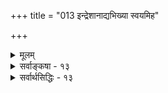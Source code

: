 +++
title = "013 इन्द्रेशानाद्यभिख्या स्वयमिह"

+++
<details><summary>मूलम्</summary>

इन्द्रेशानाद्यभिख्या स्वयमिह महदाद्युक्तिभिर्वा विशिष्टा तत्तत्पारम्यमानं न भवति बलवद्धर्भिमानोपरोधात् ।  
नो चेत्स्यान्नैक ईशो न भवति यदि वा कश्चिदन्योन्यबाधाल्लोकेऽप्यन्वर्थभावं न हि दधति महावृक्षमुख्यास्समाख्याः ॥ १३ ॥
</details>

<details><summary>सर्वाङ्कषा - १३</summary>

ननु ईश्वरपरमेश्वरादिशब्दाः पार्वतीपतावेव प्रसिद्धाः । ' इदि परमैश्वर्ये' इति धातोर्निष्पन्नाः इन्द्रमहेन्द्रादिशब्दा अपि त्रिलोकाधिपतावेव प्रसिद्धाः । एवं सति विष्णुरेव सर्वेश्वर इति कथमुच्यत इत्यत्राहइन्द्रेशानादीति । **इन्द्रेशानाद्यभिख्या** = इन्द्रः, ईशानः; आदिपदेन ईश्वरादिशब्दा ग्राह्याः, **एवमाद्यभिख्या** = संज्ञा स्वयम्, महदाद्युक्तिभिर्वा विशिष्टा, 'स्वयम्' इति निर्विशेषणका केवला इन्द्रसंज्ञा, महदादिभिः **विशिष्टा** = महेशः, महेश्वरः, महेन्द्रः इत्यादिमहच्छब्दविशिष्टाः । आदिपदेन 'परम' शब्दो ग्राह्यः परमेश्वरशब्दस्य दर्शनात् । एतादृशः शब्दः, **बलवद्धर्मिमानोपरोधात्** = **बलवता** = प्रबलेन **धर्मिग्राहकमानेन** = धर्मिग्राहकप्रमाणेन सह **उपरोधात्** =विरोधात् तत्तत्पारम्यमानं न भवति तत्तद्देवतायाः पारम्ये, पारम्यस्य वा, प्रमाणं न भवति । इन्द्रशब्दो हि 'इदि परमैश्वर्ये' इति धातोर्निष्पन्नः स्वयमेव परमेश्वरपर्यायः; धातोरेव तावदर्थत्वात् । महच्छब्दविशेषितस्तु सुतरां परमेश्वरवाचकः । अथापि परमेश्वरशब्दो यथा रुद्रे प्रयुज्यते, न तथा इन्द्रमहेन्द्रशब्दौ । एवमेव ईश्वरमहेश्वरपरमेश्वरादिशब्दाः रुद्रे प्रयोगमात्रात् तन्मात्रवाचका इत्यप्ययुक्तम् । अर्थपूर्तिदृष्ट्या तु ते सर्वे शब्दाः परमात्मभूतविष्णोरेव वाचकाः । अत एव विष्णुसहस्रनामसु महादेवमहेन्द्रादिशब्दाः पठ्यन्ते । अतश्च निरुपाधिका एते शब्दा विष्णुवाचकाः, अन्यत्र तु सोपाधिका एव । एवमनङ्गीकारे धर्मिग्राहकप्रमाणविरोधो दुर्वारः । धर्मिण इन्द्रादेः सद्भावबोधकानि प्रमाणानि तं परिमितैश्वर्यमेव वदन्ति, विष्णुं त्वनन्तेश्वर्यम् । अतस्तेन विरोधस्स्यात् । एवमैककण्ठ्यानङ्गीकारफलं विवृणोति – नो चेदित्यादिना । नो **चेत्** = एवमनङ्गीकारे ईशः एकः न स्यात्, यदि **वा** = अथवा **अन्योन्यबाधात्** = परस्परविरोधात् कश्चित् एकोऽपि ईशो न **भवति** = भवेत् । इन्द्र एव सर्वेश्वरस्स्यात् । एवं रुद्रश्चतुर्मुखो वा स्यात् । तथा च बहव ईश्वरा भवेयुः । अथवा परस्परविरोधात् एकोऽपि ईश्वरो न स्यात् । अतो यथाश्रुतमर्थं त्यक्त्वाऽऽशयान्वेषणमेव कर्तव्यम् ॥ 

381 



ननु मास्तु को पीश्वरः, का हानिः ? सन्त्येव किल निरीश्वरवादिनस्सांख्या मीमांसकाश्च । इति चेत्; सन्त्येव ततोऽपि ज्येष्ठाः चार्वाकमाध्यमिकादयोऽपि एवं हि तर्हि जगति कुत्रापि व्यवस्थैव न स्यात् । अत एव 'भयादस्याग्निस्तपति' 'एषसेतुर्विधरणः' इत्यादि श्रूयते । अस्तु तर्हि अनेकेश्वरवाद इति चेत्; 'वैद्यद्वयं रोगिविनाशहेतुः राजद्वयं राज्यविनाशहेतुः । गुरुद्वयं शिष्यनिपातहेतुः भार्याद्वयं भर्तृविनाशहेतुः ॥ ' इति न्यायावतारप्रसङ्गः । न च कल्पादिभेदेन विरोधः परिहियतामिति वाच्यम्, तदा हीश्वरत्वस्य कालोपाधिकत्वापातात् निरुपाधिकेश्वरो न कोऽपि स्यात् । मास्तु का हानिः ? इति चेत्, शब्दवृत्तानभिज्ञस्त्वम् । लोके ईश्वरादिपदानां नियमेन सापेक्षत्वदर्शनात्, निरुपाधिकम् 'ईश्वर' पदमेव न स्यात् । अस्तु तथैव का हानिरिति चेत्; उक्तमेव शब्दवृत्तानभिज्ञस्त्वमिति । सोपाधिकत्वस्य निरुपाधिकत्वसापेक्षत्वात् । यच्च निरुपाधिकं ईश्वरपदम्, तदेव परमात्मवाचीति मन्यताम् । यथा परिमाणस्य कुत्रचिद्विश्रान्तेरावश्यकत्वात् परममहत्परिमाणसिद्धिः, तथैवेश्वरत्वस्यापि कुत्रचिद्विश्रान्तिरावश्यकी । अतः कालदेशाद्युपाध्यनपेक्षः कश्चिदीश्वरः स्यादेव । अन्तत आप्रातरासायं संभवतां घटनानामध्ययनेनैवाद्भुतदिव्यशक्तिविशिष्टं किञ्चित्स्यादेवेति सुसूक्ष्मधियां न तिरोहितं भवेदित्यलमनया नास्तिक्यवार्तया निरयहेतुभूतया । ननु तर्हि ईश्वरपदमेव निरुपाधिकं परमात्मवाचि यदि, तर्हि महेश्वरपरमेश्वरादिपदानां का गतिरिति शङ्कां परिहरति - लोक इत्यादिना । **लोकेऽपि** = स्थूले जगत्यपि महावृक्षमुख्याः **समाख्याः** = 'महावृक्ष : ' 'महौषधम्' इत्यादिनि नामधेयानि **अन्वर्थभावम्** =अन्वर्थताम् न हि भजते 'शुण्ठी महौषधम्' इत्यमरः । लशुनमिति केचन । **'महावृक्षः** = अर्कगुल्ममि’त्यानन्ददायिनी । आपेक्षिकं किञ्चिन्महत्त्वमादायापि तच्छब्दं लोके प्रयुञ्जते । अनवधिकं महत्त्वं तु ब्रह्मण एकस्यैव, बृहतेर्धातोः महत्त्वार्थकत्वात् । तत्तु 'ज्यायान्पृथिव्याः ज्यायानन्तरिक्षाज्ज्यायेनेभ्यो लोकेभ्यः' (छां. 3-14- 3 ) ' महतो महीयान्' (कठ. 1-2-20, श्वे. 3-20, म. ना. 12 - 1 ) इत्यादिप्रमाणात् परमात्मनि पर्यवस्यति । एतदप्यन्ते 'महान् प्रभुर्वै पुरुषस्सत्त्वस्यैष प्रवर्तकः ।' (श्वे. 3-12) इति सत्त्वगुणाधिष्ठातरि पुरुषपदवाच्ये विष्णौ विश्राम्यतीति भावः ॥ 

पुनः पुनः पेषणेऽपि ह्येतदेवात्र निश्चितम् । तथ्यमध्यात्मवादस्य देवतावादतस्तथा ॥ स्वस्वोपास्यातिवादित्वं ह्युपासितुरवारितम् । भूमविद्यागतन्यायात्सिद्धं न्याय्यञ्च तन्मतम् ॥ दुर्वारा सहजा, यस्मात् बुद्धितत्त्वं हि तादृशम् । यावत्तु देवतावादस्तिष्ठेदेवं विचारणा ॥ श्रीमद्भागवतप्रोक्तन्याय एवात्र युज्यते । स च प्रदर्शितः पूर्वं व्यर्थः कालक्षयस्त्वितः ॥ अतियजेत निजां यदि देवतामुभयतश्यवते जुषतेऽप्यघम् । 

इति हि नीतिविदां मतम्, अन्यथा न हि भवेत्सुदृढा तदुपासना । 

सर्वमध्यात्मविद्याङ्गमिति यावन्न बुध्यते । वर्धेत तावच्चर्चेयं वर्ज्यतां शब्दवर्धनम् ॥ 'भिद्यते ह्रदयग्रन्थिः छिद्यन्ते सर्वसंशयाः । क्षीयन्ते चास्य कर्माणि तस्मिन् दृष्टे परावरे ॥ ' अतस्सर्वं परित्यज्याध्यात्मविद्यामुपार्जय । नान्योऽस्त्युपायस्सर्वेषां केशानां तु निवृत्तये ॥ १३ ॥
</details>


<details><summary>सर्वार्थसिद्धिः - १३</summary>

इन्द्रेशानाद्यभिख्या स्वयमिह महदाद्युक्तिभिर्वा विशिष्टा  
तत्तत्पारम्यमानं न भवति बलवद्धर्भिमानोपरोधात् ।  
नो चेत्स्यान्नैक ईशो न भवति यदि वा कश्चिदन्योन्यबाधा-  
ल्लोकेऽप्यन्वर्थभावं न हि दधति महावृक्षमुख्यास्समाख्याः ॥ १३ ॥  
कश्चिदाह - ईश्वरशब्दो निर्विशेषणो महत्परमशब्दविशेषितश्च कस्यचित् समाख्या; अन्यस्य त्वेवं त्रिविधः पुरुषशब्दः; अतस्तयोरवसीयते परावरभाव इति । अत्रेन्द्रप्रतिबन्दिं सहोक्त्या सूचयन् प्रतिवक्ति - इन्द्रेशानादीति ॥ अयं भावः - इन्द्रशब्दो हि परमैश्वर्यवाचिधातुनिष्पन्नः केवलोऽपि परमेश्वरत्वं ब्रूते, किमुत महत्पूर्वः; तथाऽपि येन तत्र समाख्यासङ्कोचः स रुद्रेऽपि समः, कार्यत्वकर्मवश्यत्वयोस्समचर्चत्वादिति । समाख्यातः श्रुत्यादेर्बलीयस्त्वं सूचयन् हेतुमाह - बलवदिति । एवमनभ्युपगमे बाधकप्रसङ्गद्वयमाह - नो चेदिति । समारव्यामात्रावलम्बने रुद्रेन्द्रादयो बहव ईश्वराः स्युः, न वा कश्चित्, तुल्ययोगक्षेमत्वादिति भावः । नाममात्रस्यासाधकत्वं सर्वसंप्रतिपत्त्या दर्शयति - लोकेऽपीति । महौषधमहानद्यादिसंग्रहाय मुख्यशब्दः ॥ १३ ॥ इति भगवतः परत्वम् ॥
</details>
